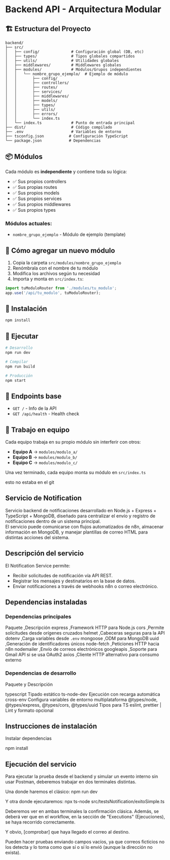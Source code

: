 # Backend API - Arquitectura Modular

## 🏗️ Estructura del Proyecto

```
backend/
├── src/
│   ├── config/              # Configuración global (DB, etc)
│   ├── types/               # Tipos globales compartidos
│   ├── utils/               # Utilidades globales
│   ├── middlewares/         # Middlewares globales
│   ├── modules/             # Módulos/Grupos independientes
│   │   └── nombre_grupo_ejemplo/  # Ejemplo de módulo
│   │       ├── config/
│   │       ├── controllers/
│   │       ├── routes/
│   │       ├── services/
│   │       ├── middlewares/
│   │       ├── models/
│   │       ├── types/
│   │       ├── utils/
│   │       ├── errors/
│   │       └── index.ts
│   └── index.ts             # Punto de entrada principal
├── dist/                    # Código compilado
├── .env                     # Variables de entorno
├── tsconfig.json           # Configuración TypeScript
└── package.json            # Dependencias
```

## 📦 Módulos

Cada módulo es **independiente** y contiene toda su lógica:

- ✅ Sus propios controllers
- ✅ Sus propias routes
- ✅ Sus propios models
- ✅ Sus propios services
- ✅ Sus propios middlewares
- ✅ Sus propios types

### Módulos actuales:
- `nombre_grupo_ejemplo` - Módulo de ejemplo (template)

## 🚀 Cómo agregar un nuevo módulo

1. Copia la carpeta `src/modules/nombre_grupo_ejemplo`
2. Renómbrala con el nombre de tu módulo
3. Modifica los archivos según tu necesidad
4. Importa y monta en `src/index.ts`:

```typescript
import tuModuloRouter from './modules/tu_modulo';
app.use('/api/tu_modulo', tuModuloRouter);
```

## 🔧 Instalación

```bash
npm install
```

## 🏃 Ejecutar

```bash
# Desarrollo
npm run dev

# Compilar
npm run build

# Producción
npm start
```

## 📡 Endpoints base

- `GET /` - Info de la API
- `GET /api/health` - Health check

## 👥 Trabajo en equipo

Cada equipo trabaja en su propio módulo sin interferir con otros:

- **Equipo A** → `modules/modulo_a/`
- **Equipo B** → `modules/modulo_b/`
- **Equipo C** → `modules/modulo_c/`

Una vez terminado, cada equipo monta su módulo en `src/index.ts`

esto no estaba en el git

## Servicio de Notification 

Servicio backend de notificaciones desarrollado en Node.js + Express + TypeScript + MongoDB, diseñado para centralizar el envío y registro de notificaciones dentro de un sistema principal.  
El servicio puede comunicarse con flujos automatizados de n8n, almacenar información en MongoDB, y manejar plantillas de correo HTML para distintas acciones del sistema.

## Descripción del servicio

El Notification Service permite:
- Recibir solicitudes de notificación vía API REST.
- Registrar los mensajes y destinatarios en la base de datos.
- Enviar notificaciones a través de webhooks n8n o correo electrónico.


##  Dependencias instaladas

### Dependencias principales
 Paquete ,Descripción
express ,Framework HTTP para Node.js 
cors  ,Permite solicitudes desde orígenes cruzados
helmet ,Cabeceras seguras para la API
dotenv ,Carga variables desde `.env` 
mongoose ,ODM para MongoDB 
uuid ,Generación de identificadores únicos
node-fetch ,Peticiones HTTP hacia n8n
nodemailer ,Envío de correos electrónicos
googleapis ,Soporte para Gmail API si se usa OAuth2
axios ,Cliente HTTP alternativo para consumo externo

### Dependencias de desarrollo
Paquete y Descripción 

typescript  Tipado estático
ts-node-dev  Ejecución con recarga automática
cross-env  Configura variables de entorno multiplataforma
 @types/node, @types/express, @types/cors, @types/uuid  Tipos para TS 
eslint, prettier | Lint y formato opcional 

##  Instrucciones de instalación

Instalar dependencias

  npm install

## Ejecución del servicio

Para ejecutar la prueba desde el backend y simular un evento interno sin usar Postman, deberemos trabajar en dos terminales distintas.

Una donde haremos el clásico: npm run dev

Y otra donde ejecutaremos: npx ts-node src/testsNotification/exitoSimple.ts

Deberemos ver en ambas terminales la confirmación clásica. Además, se deberá ver que en el workflow, en la sección de "Executions" (Ejecuciones), se haya recorrido correctamente.

Y obvio, [comprobar] que haya llegado el correo al destino.

Pueden hacer pruebas enviando campos vacíos, ya que correos ficticios no los detecta y lo toma como que sí o sí lo envió (aunque la dirección no exista).